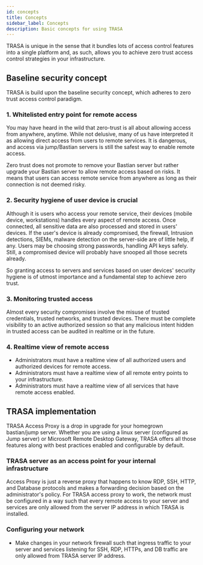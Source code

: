 ```yaml
---
id: concepts
title: Concepts
sidebar_label: Concepts
description: Basic concepts for using TRASA
---
```


TRASA is unique in the sense that it bundles lots of access control features into a single platform and, as such, allows you to achieve zero trust access control strategies in your infrastructure. 

## Baseline security concept

TRASA is build upon the baseline security concept, which adheres to zero trust access control paradigm.

### 1. Whitelisted entry point for remote access

You may have heard in the wild that zero-trust is all about allowing access from anywhere, anytime. While not delusive, many of us have interpreted it as allowing direct access from users to remote services. It is dangerous, and access via jump/Bastian servers is still the safest way to enable remote access.

Zero trust does not promote to remove your Bastian server but rather upgrade your Bastian server to allow remote access based on risks. It means that users can access remote service from anywhere as long as their connection is not deemed risky. 


### 2. Security hygiene of user device is crucial

Although it is users who access your remote service, their devices (mobile device, workstations) handles every aspect of remote access. Once connected, all sensitive data are also processed and stored in users' devices. If the user's device is already compromised, the firewall, Intrusion detections, SIEMs, malware detection on the server-side are of little help, if any. Users may be choosing strong passwords, handling API keys safely. Still, a compromised device will probably have snooped all those secrets already.

So granting access to servers and services based on user devices' security hygiene is of utmost importance and a fundamental step to achieve zero trust.


### 3. Monitoring trusted access

Almost every security compromises involve the misuse of trusted credentials, trusted networks, and trusted devices. There must be complete visibility to an active authorized session so that any malicious intent hidden in trusted access can be audited in realtime or in the future.


### 4. Realtime view of remote access

+ Administrators must have a realtime view of all authorized users and authorized devices for remote access. 
+ Administrators must have a realtime view of all remote entry points to your infrastructure.
+ Administrators must have a realtime view of all services that have remote access enabled.


## TRASA implementation

TRASA Access Proxy is a drop in upgrade for your homegrown bastian/jump server.
Whether you are using a linux server (configured as Jump server) or Microsoft Remote Desktop Gateway, TRASA offers all those features along with best practices enabled and configurable by default.

### TRASA server as an access point for your internal infrastructure
Access Proxy is just a reverse proxy that happens to know RDP, SSH, HTTP, and Database protocols and makes a forwarding decision based on the administrator's policy. For TRASA access proxy to work, the network must be configured in a way such that every remote access to your server and services are only allowed from the server IP address in which TRASA is installed.

### Configuring your network
+ Make changes in your network firewall such that ingress traffic to your server and services listening for SSH, RDP, HTTPs, and DB traffic are only allowed from TRASA server IP address.
 

